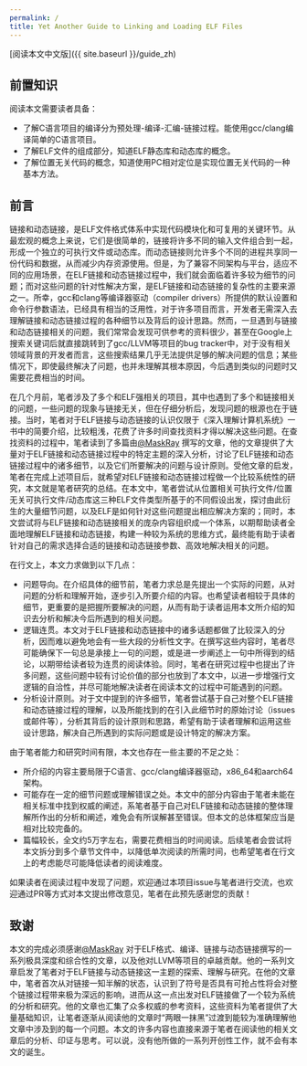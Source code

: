```yaml
---
permalink: /
title: Yet Another Guide to Linking and Loading ELF Files
---
```


[阅读本文中文版]({{ site.baseurl }}/guide_zh)

## 前置知识

阅读本文需要读者具备：

* 了解C语言项目的编译分为预处理-编译-汇编-链接过程。能使用gcc/clang编译简单的C语言项目。
* 了解ELF文件的组成部分，知道ELF静态库和动态库的概念。
* 了解位置无关代码的概念，知道使用PC相对定位是实现位置无关代码的一种基本方法。

## 前言

链接和动态链接，是ELF文件格式体系中实现代码模块化和可复用的关键环节。从最宏观的概念上来说，它们是很简单的，链接将许多不同的输入文件组合到一起，形成一个独立的可执行文件或动态库。而动态链接则允许多个不同的进程共享同一份代码和数据，从而减少内存资源使用。但是，为了兼容不同架构与平台，适应不同的应用场景，在ELF链接和动态链接过程中，我们就会面临着许多较为细节的问题；而对这些问题的针对性解决方案，是ELF链接和动态链接的复杂性的主要来源之一。所幸，gcc和clang等编译器驱动（compiler drivers）所提供的默认设置和命令行参数语法，已经具有相当的泛用性，对于许多项目而言，开发者无需深入去理解链接和动态链接过程的各种细节以及背后的设计思路。然而，一旦遇到与链接和动态链接相关的问题，我们常常会发现可供参考的资料很少，甚至在Google上搜索关键词后就直接跳转到了gcc/LLVM等项目的bug tracker中，对于没有相关领域背景的开发者而言，这些搜索结果几乎无法提供足够的解决问题的信息；某些情况下，即使最终解决了问题，也并未理解其根本原因，今后遇到类似的问题时又需要花费相当的时间。

在几个月前，笔者涉及了多个和ELF强相关的项目，其中也遇到了多个和链接相关的问题，一些问题的现象与链接无关，但在仔细分析后，发现问题的根源也在于链接。当时，笔者对于ELF链接与动态链接的认识仅限于《深入理解计算机系统》一书中的简要介绍，比较粗浅，花费了许多时间查找资料才得以解决这些问题。在查找资料的过程中，笔者读到了多篇由[@MaskRay](https://github.com/MaskRay) 撰写的文章，他的文章提供了大量对于ELF链接和动态链接过程中的特定主题的深入分析，讨论了ELF链接和动态链接过程中的诸多细节，以及它们所要解决的问题与设计原则。受他文章的启发，笔者在完成上述项目后，就希望对ELF链接和动态链接过程做一个比较系统性的研究，本文就是笔者研究的总结。在本文中，笔者尝试从位置相关可执行文件/位置无关可执行文件/动态库这三种ELF文件类型所基于的不同假设出发，探讨由此衍生的大量细节问题，以及ELF是如何针对这些问题提出相应解决方案的；同时，本文尝试将与ELF链接和动态链接相关的庞杂内容组织成一个体系，以期帮助读者全面地理解ELF链接和动态链接，构建一种较为系统的思维方式，最终能有助于读者针对自己的需求选择合适的链接和动态链接参数、高效地解决相关的问题。

在行文上，本文力求做到以下几点：

* 问题导向。在介绍具体的细节前，笔者力求总是先提出一个实际的问题，从对问题的分析和理解开始，逐步引入所要介绍的内容。也希望读者相较于具体的细节，更重要的是把握所要解决的问题，从而有助于读者运用本文所介绍的知识去分析和解决今后所遇到的相关问题。
* 逻辑连贯。本文对于ELF链接和动态链接中的诸多话题都做了比较深入的分析，因而难以避免地会有一些大段的分析性文字。在撰写这些内容时，笔者尽可能确保下一句总是承接上一句的问题，或是进一步阐述上一句中所得到的结论，以期带给读者较为连贯的阅读体验。同时，笔者在研究过程中也提出了许多问题，这些问题中较有讨论价值的部分也放到了本文中，以进一步增强行文逻辑的自洽性，并尽可能地解决读者在阅读本文的过程中可能遇到的问题。
* 分析设计原则。对于文中提到的许多细节，笔者尝试基于自己对整个ELF链接和动态链接过程的理解，以及所能找到的在引入此细节时的原始讨论（issues或邮件等），分析其背后的设计原则和思路，希望有助于读者理解和运用这些设计思路，解决自己所遇到的实际问题或是设计特定的解决方案。

由于笔者能力和研究时间有限，本文也存在一些主要的不足之处：

* 所介绍的内容主要局限于C语言、gcc/clang编译器驱动，x86_64和aarch64架构。
* 可能存在一定的细节问题或理解错误之处。本文中的部分内容由于笔者未能在相关标准中找到权威的阐述，系笔者基于自己对ELF链接和动态链接的整体理解所作出的分析和阐述，难免会有所误解甚至错误。但本文的总体框架应当是相对比较完备的。
* 篇幅较长，全文约5万字左右，需要花费相当的时间阅读。后续笔者会尝试将本文拆分到多个章节文件中，以降低单次阅读的所需时间，也希望笔者在行文上的考虑能尽可能降低读者的阅读难度。

如果读者在阅读过程中发现了问题，欢迎通过本项目issue与笔者进行交流，也欢迎通过PR等方式对本文提出修改意见，笔者在此预先感谢您的贡献！

## 致谢

本文的完成必须感谢[@MaskRay](https://github.com/MaskRay) 对于ELF格式、编译、链接与动态链接撰写的一系列极具深度和综合性的文章，以及他对LLVM等项目的卓越贡献。他的一系列文章启发了笔者对于ELF链接与动态链接这一主题的探索、理解与研究。在他的文章中，笔者首次从对链接一知半解的状态，认识到了符号是否具有可抢占性将会对整个链接过程带来极为深远的影响，进而从这一点出发对ELF链接做了一个较为系统的分析和研究。他的文章也汇集了众多权威的参考资料，这些资料为笔者提供了大量基础知识，让笔者逐渐从阅读他的文章时“两眼一抹黑”过渡到能较为准确理解他文章中涉及到的每一个问题。本文的许多内容也直接来源于笔者在阅读他的相关文章后的分析、印证与思考。可以说，没有他所做的一系列开创性工作，就不会有本文的诞生。
